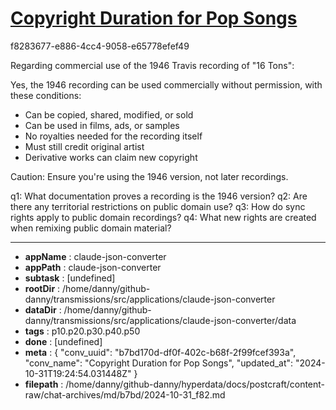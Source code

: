 # [Copyright Duration for Pop Songs](https://claude.ai/chat/b7bd170d-df0f-402c-b68f-2f99fcef393a)

f8283677-e886-4cc4-9058-e65778efef49

 Regarding commercial use of the 1946 Travis recording of "16 Tons":

Yes, the 1946 recording can be used commercially without permission, with these conditions:
- Can be copied, shared, modified, or sold
- Can be used in films, ads, or samples
- No royalties needed for the recording itself
- Must still credit original artist
- Derivative works can claim new copyright

Caution: Ensure you're using the 1946 version, not later recordings.

q1: What documentation proves a recording is the 1946 version?
q2: Are there any territorial restrictions on public domain use?
q3: How do sync rights apply to public domain recordings?
q4: What new rights are created when remixing public domain material?

---

* **appName** : claude-json-converter
* **appPath** : claude-json-converter
* **subtask** : [undefined]
* **rootDir** : /home/danny/github-danny/transmissions/src/applications/claude-json-converter
* **dataDir** : /home/danny/github-danny/transmissions/src/applications/claude-json-converter/data
* **tags** : p10.p20.p30.p40.p50
* **done** : [undefined]
* **meta** : {
  "conv_uuid": "b7bd170d-df0f-402c-b68f-2f99fcef393a",
  "conv_name": "Copyright Duration for Pop Songs",
  "updated_at": "2024-10-31T19:24:54.031448Z"
}
* **filepath** : /home/danny/github-danny/hyperdata/docs/postcraft/content-raw/chat-archives/md/b7bd/2024-10-31_f82.md